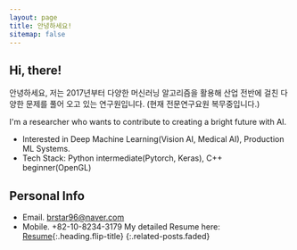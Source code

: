 ```yaml
---
layout: page
title: 안녕하세요!
sitemap: false
---
```


## Hi, there!
안녕하세요, 저는 2017년부터 다양한 머신러닝 알고리즘을 활용해 산업 전반에 걸친 다양한 문제를 풀어 오고 있는 연구원입니다. (현재 전문연구요원 복무중입니다.)

I'm a researcher who wants to contribute to creating a bright future with AI.
- Interested in Deep Machine Learning(Vision AI, Medical AI), Production ML Systems. 
- Tech Stack: Python intermediate(Pytorch, Keras), C++ beginner(OpenGL)


## Personal Info
- Email. brstar96@naver.com
- Mobile. +82-10-8234-3179
My detailed Resume here: [Resume]{:.heading.flip-title}
{:.related-posts.faded}

[Resume]: ./resume.md